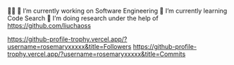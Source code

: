 👋🫡
 🔭 I’m currently working on Software Engineering
 🌱 I’m currently learning Code Search
 🤔 I’m doing research under the help of https://github.com/liuchaoss 
 
 https://github-profile-trophy.vercel.app/?username=rosemaryxxxxx&title=Followers
 https://github-profile-trophy.vercel.app/?username=rosemaryxxxxx&title=Commits

